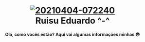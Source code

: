 <h1 align="center">
  <br>
<a href="https://ibb.co/bKqkLB9"><img src="https://i.ibb.co/TgpsR83/20210404-072240.png" alt="20210404-072240" border="0"></a>
  <br>
  Ruisu Eduardo ^-^
  <br>
</h1>

<h4 align="center">Olá, como vocês estão? Aqui vai algumas informações minhas 😳</h4>

